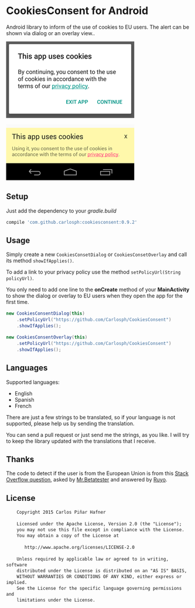 # CookiesConsent for Android

Android library to inform of the use of cookies to EU users. The alert can be shown via dialog or an overlay view..

![Screenshot of the dialog](screenshot.png)

![Screenshot of the overlay](overlay_screenshot.png)

## Setup

Just add the dependency to your *gradle.build*
```groovy
compile 'com.github.carlosph:cookiesconsent:0.9.2'
```

## Usage

Simply create a new ```CookiesConsetDialog``` or ```CookiesConsetOverlay``` and call its method ```showIfApplies()```.

To add a link to your privacy policy use the method ```setPolicyUrl(String policyUrl)```.

You only need to add one line to the **onCreate** method of your **MainActivity** to show the dialog or overlay to EU users when they open the app for the first time.

```java
new CookiesConsentDialog(this)
    .setPolicyUrl("https://github.com/Carlosph/CookiesConsent")
    .showIfApplies();
```

```java
new CookiesConsentOverlay(this)
    .setPolicyUrl("https://github.com/Carlosph/CookiesConsent")
    .showIfApplies();
```

## Languages
Supported languages:
* English
* Spanish
* French
 
There are just a few strings to be translated, so if your language is not supported, please help us by sending the translation.

You can send a pull request or just send me the strings, as you like. I will try to keep the library updated with the translations that I receive.

## Thanks

The code to detect if the user is from the European Union is from this [Stack Overflow question](http://stackoverflow.com/questions/31739347/android-eu-cookie-law), asked by [Mr.Betatester](http://stackoverflow.com/users/2235837/mr-betatester) and answered by [Ruyo](http://stackoverflow.com/users/5240952/ruyo).

## License

```
    Copyright 2015 Carlos Piñar Hafner

    Licensed under the Apache License, Version 2.0 (the "License");
    you may not use this file except in compliance with the License.
    You may obtain a copy of the License at

       http://www.apache.org/licenses/LICENSE-2.0

    Unless required by applicable law or agreed to in writing, software
    distributed under the License is distributed on an "AS IS" BASIS,
    WITHOUT WARRANTIES OR CONDITIONS OF ANY KIND, either express or implied.
    See the License for the specific language governing permissions and
    limitations under the License.
    
```
